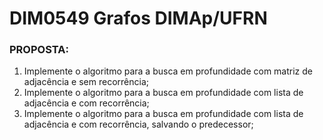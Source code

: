 # DIM0549 Grafos DIMAp/UFRN

### PROPOSTA:

1. Implemente o algoritmo para a busca em
profundidade com matriz de adjacência e
sem recorrência;
2. Implemente o algoritmo para a busca em
profundidade com lista de adjacência e com
recorrência;
3. Implemente o algoritmo para a busca em
profundidade com lista de adjacência e com
recorrência, salvando o predecessor;